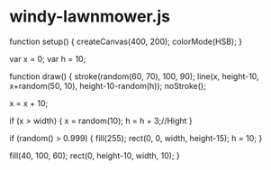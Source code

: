 # windy-lawnmower.js

function setup() {
  createCanvas(400, 200);
  colorMode(HSB);
}

var x = 0;
var h = 10;

function draw() {
  stroke(random(60, 70), 100, 90);
  line(x, height-10, x+random(50, 10), height-10-random(h));
  noStroke();

  x = x + 10;

  if (x > width) {
    x = random(10);
    h = h + 3;//Hight
  }

  if (random() > 0.999) {
    fill(255);
    rect(0, 0, width, height-15);
    h = 10;
  }

  fill(40, 100, 60);
  rect(0, height-10, width, 10);
}
